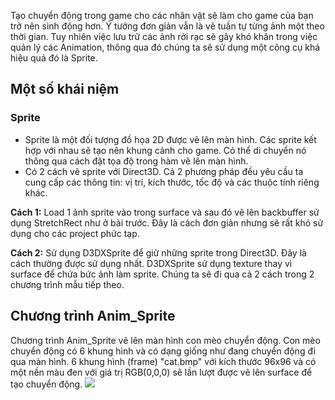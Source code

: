 
Tạo chuyển động trong game cho các nhân vật sẽ làm cho game của bạn trở nên sinh động hơn. Ý tưởng đơn giản vẫn là vẽ tuần tự từng ảnh một theo thời gian. Tuy nhiên việc lưu trữ các ảnh rời rạc sẽ gây khó khăn trong việc quản lý các Animation, thông qua đó chúng ta sẽ sử dụng một công cụ khá hiệu quả đó là Sprite.

## Một số khái niệm
### Sprite
- Sprite là một đối tượng đồ họa 2D được vẽ lên màn hình. Các sprite kết hợp với nhau sẽ tạo nên khung cảnh cho game. Có thể di chuyển nó thông qua cách đặt tọa độ trong hàm vẽ lên màn hình.
- Có 2 cách vẽ sprite với Direct3D. Cả 2 phương pháp đều yêu cầu ta cung cấp các thông tin: vị trí, kích thước, tốc độ và các thuộc tính riêng khác.

**Cách 1:** Load 1 ảnh sprite vào trong surface và sau đó vẽ lên backbuffer sử dụng StretchRect như ở bài trước. Đây là cách đơn giản nhưng sẽ rất khó sử dụng cho các project phức tạp.

**Cách 2:** Sử dụng D3DXSprite để giữ những sprite trong Direct3D. Đây là cách thường được sử dụng nhất. D3DXSprite sử dụng texture thay vì surface để chứa bức ảnh làm sprite.
Chúng ta sẽ đi qua cả 2 cách trong 2 chương trình mẫu tiếp theo.

## Chương trình Anim_Sprite
Chương trình Anim_Sprite vẽ lên màn hình con mèo chuyển động. Con mèo chuyển động có 6 khung hình và có dạng giống như đang chuyển động đi qua màn hình. 6 khung hình (frame) "cat.bmp" với kích thước 96x96 và có một nền màu đen với giá trị RGB(0,0,0) sẽ lần lượt được vẽ lên surface để tạo chuyển động.
![](https://1.bp.blogspot.com/-i1ScBBP8ag4/XTHLAspndrI/AAAAAAAAEE4/LtXk9wy6aXMy3fXZ_NfOU8vYerd6bO_5gCLcBGAs/s1600/cat.png)